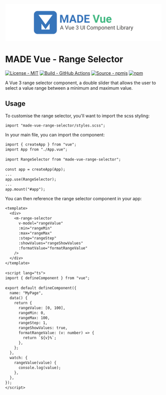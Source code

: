 <img src="https://github.com/MADE-Apps/MADE-Vue/blob/main/assets/ProjectBanner.png" alt="MADE Vue project banner" />

# MADE Vue - Range Selector

[![License - MIT](https://img.shields.io/badge/License-MIT-yellow)](https://github.com/MADE-Apps/MADE-Vue/blob/main/LICENSE)
[![Build - GitHub Actions](https://github.com/MADE-Apps/MADE-Vue/actions/workflows/made-vue-range-selector.yml/badge.svg)](https://github.com/MADE-Apps/MADE-Vue/actions/workflows/made-vue-range-selector.yml)
[![Source - npmjs](https://img.shields.io/npm/v/made-vue-range-selector)](https://www.npmjs.com/package/made-vue-range-selector)
[![npm](https://img.shields.io/npm/dt/made-vue-range-selector)](https://www.npmjs.com/package/made-vue-range-selector)

A Vue 3 range selector component, a double slider that allows the user to select a value range between a minimum and maximum value.

## Usage

To customise the range selector, you'll want to import the scss styling:

```
import "made-vue-range-selector/styles.scss";
```

In your main file, you can import the component:

```
import { createApp } from "vue";
import App from "./App.vue";

import RangeSelector from "made-vue-range-selector";

const app = createApp(App);
...
app.use(RangeSelector);
...
app.mount("#app");
```

You can then reference the range selector component in your app:

```
<template>
  <div>
    <m-range-selector
      v-model="rangeValue"
      :min="rangeMin"
      :max="rangeMax"
      :step="rangeStep"
      :showValues="rangeShowValues"
      :formatValue="formatRangeValue"
    />
  </div>
</template>

<script lang="ts">
import { defineComponent } from "vue";

export default defineComponent({
  name: "MyPage",
  data() {
    return {
      rangeValue: [0, 100],
      rangeMin: 0,
      rangeMax: 100,
      rangeStep: 1,
      rangeShowValues: true,
      formatRangeValue: (v: number) => {
        return `${v}%`;
      },
    };
  },
  watch: {
    rangeValue(value) {
      console.log(value);
    },
  },
});
</script>
```
